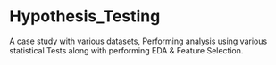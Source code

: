 # Hypothesis_Testing
A case study with various datasets, Performing analysis using various statistical Tests along with performing EDA &amp; Feature Selection.
